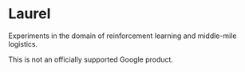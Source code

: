 Laurel
======

Experiments in the domain of reinforcement learning and middle-mile logistics.

This is not an officially supported Google product.


